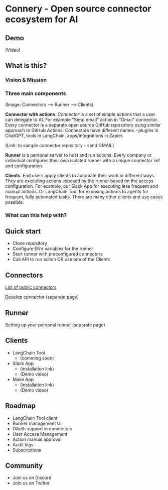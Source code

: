 # Connery - Open source connector ecosystem for AI

## Demo

(Video)

## What is this?

### Vision & Mission

### Three main components

(Image: Connectors --> Runner --> Clients)

**Connector with actions**. *Connector* is a set of simple *actions* that a user can delegate to AI. For example "Send email" action in "Gmail" connector. Every connector is a separate open source GitHub reposotory using similar approach to GitHub Actions. Connectors have different names - plugins in ChatGPT, tools in LangChain, apps/integrations in Zapier. 

(Link: to sample connector repository - send GMAIL)

**Runner** is a personal server to host and run actions. Every company or individual configures their own isolated runner with a unique connector set and configuration.

**Clients**. End users apply clients to automate their work in different ways. They are executing actions exposed by the runner based on the access configuration. For example, our Slack App for executing less frequent and manual actions. Or LangChain Tool for exposing actions to agents for frequent, fully automated tasks. There are many other clients and use cases possible.

### What can this help with?

## Quick start

- Clone repository
- Configure ENV variables for the runner
- Start runner with preconfigured connectors
- Call API to run action OR use one of the Clients

## Connectors

[List of public connectors](/docs/list-of-public-connectors.md)

Develop connector 
(separate page)

## Runner
Setting up your personal runner
(separate page)

## Clients

- LangChain Tool
    - (comming soon)
- Slack App
    - (installation link)
    - (Demo video)
- Make App
    - (installation link)
    - (Demo video)

## Roadmap

- LangChain Tool client
- Runner management UI
- OAuth support in connectors
- User Access Management
- Action manual approval
- Audit logs
- Subscriptions

## Community

- Join us on Discord
- Join us on Twitter
